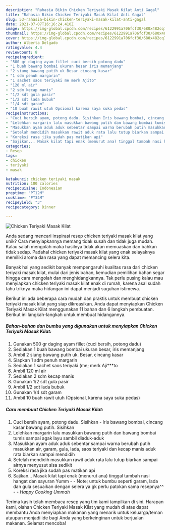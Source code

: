 ```yaml
---
description: "Rahasia Bikin Chicken Teriyaki Masak Kilat Anti Gagal"
title: "Rahasia Bikin Chicken Teriyaki Masak Kilat Anti Gagal"
slug: 53-rahasia-bikin-chicken-teriyaki-masak-kilat-anti-gagal
date: 2021-07-07T16:16:24.410Z
image: https://img-global.cpcdn.com/recipes/6122991a706fcf30/680x482cq70/chicken-teriyaki-masak-kilat-foto-resep-utama.jpg
thumbnail: https://img-global.cpcdn.com/recipes/6122991a706fcf30/680x482cq70/chicken-teriyaki-masak-kilat-foto-resep-utama.jpg
cover: https://img-global.cpcdn.com/recipes/6122991a706fcf30/680x482cq70/chicken-teriyaki-masak-kilat-foto-resep-utama.jpg
author: Alberta Delgado
ratingvalue: 4.4
reviewcount: 8
recipeingredient:
- "500 gr daging ayam fillet cuci bersih potong dadu"
- "1 buah bawang bombai ukuran besar iris memanjang"
- "2 siung bawang putih uk Besar cincang kasar"
- "1 sdm penuh margarin"
- "1 sachet saos teriyaki me merk Ajito"
- "120 ml air"
- "2 sdm kecap manis"
- "1/2 sdt gula pasir"
- "1/2 sdt lada bubuk"
- "1/4 sdt garam"
- "10 buah rawit utuh Opsional karena saya suka pedas"
recipeinstructions:
- "Cuci bersih ayam, potong dadu. Sisihkan Iris bawang bombai, cincang kasar bawang putih. Sisihkan"
- "Lelehkan margarin lalu masukkan bawang putih dan bawang bombai tumis sampai agak layu sambil diaduk-aduk"
- "Masukkan ayam aduk aduk sebentar sampai warna berubah putih masukkan air, garam, gula, lada, saos teriyaki dan kecap manis aduk rata biarkan sampai mendidih"
- "Setelah mendidih masukkan rawit aduk rata lalu tutup biarkan sampai airnya menyusut sisa sedikit"
- "Koreksi rasa jika sudah pas matikan api"
- "Sajikan... Masak kilat tapi enak (menurut ana) tinggal tambah nasi hangat dan sayuran Yumm  Note; untuk bumbu seperti garam, lada dan gula sesuaikan dengan selera ya gk perlu patokan sama resepnya^^  *_Happy Cooking Ummah_*"
categories:
- Resep
tags:
- chicken
- teriyaki
- masak

katakunci: chicken teriyaki masak 
nutrition: 180 calories
recipecuisine: Indonesian
preptime: "PT12M"
cooktime: "PT34M"
recipeyield: "3"
recipecategory: Dinner

---
```



![Chicken Teriyaki Masak Kilat](https://img-global.cpcdn.com/recipes/6122991a706fcf30/680x482cq70/chicken-teriyaki-masak-kilat-foto-resep-utama.jpg)

Anda sedang mencari inspirasi resep chicken teriyaki masak kilat yang unik? Cara menyiapkannya memang tidak susah dan tidak juga mudah. Kalau salah mengolah maka hasilnya tidak akan memuaskan dan bahkan tidak sedap. Padahal chicken teriyaki masak kilat yang enak selayaknya memiliki aroma dan rasa yang dapat memancing selera kita.



Banyak hal yang sedikit banyak mempengaruhi kualitas rasa dari chicken teriyaki masak kilat, mulai dari jenis bahan, kemudian pemilihan bahan segar hingga cara mengolah dan menghidangkannya. Tak perlu pusing kalau mau menyiapkan chicken teriyaki masak kilat enak di rumah, karena asal sudah tahu triknya maka hidangan ini dapat menjadi suguhan istimewa.


Berikut ini ada beberapa cara mudah dan praktis untuk membuat chicken teriyaki masak kilat yang siap dikreasikan. Anda dapat menyiapkan Chicken Teriyaki Masak Kilat menggunakan 11 bahan dan 6 langkah pembuatan. Berikut ini langkah-langkah untuk membuat hidangannya.

<!--inarticleads1-->

##### Bahan-bahan dan bumbu yang digunakan untuk menyiapkan Chicken Teriyaki Masak Kilat:

1. Gunakan 500 gr daging ayam fillet (cuci bersih, potong dadu)
1. Sediakan 1 buah bawang bombai ukuran besar, iris memanjang
1. Ambil 2 siung bawang putih uk. Besar, cincang kasar
1. Siapkan 1 sdm penuh margarin
1. Sediakan 1 sachet saos teriyaki (me; merk Aji***to
1. Ambil 120 ml air
1. Sediakan 2 sdm kecap manis
1. Gunakan 1/2 sdt gula pasir
1. Ambil 1/2 sdt lada bubuk
1. Gunakan 1/4 sdt garam
1. Ambil 10 buah rawit utuh (Opsional, karena saya suka pedas)




<!--inarticleads2-->

##### Cara membuat Chicken Teriyaki Masak Kilat:

1. Cuci bersih ayam, potong dadu. Sisihkan - Iris bawang bombai, cincang kasar bawang putih. Sisihkan
1. Lelehkan margarin lalu masukkan bawang putih dan bawang bombai tumis sampai agak layu sambil diaduk-aduk
1. Masukkan ayam aduk aduk sebentar sampai warna berubah putih masukkan air, garam, gula, lada, saos teriyaki dan kecap manis aduk rata biarkan sampai mendidih
1. Setelah mendidih masukkan rawit aduk rata lalu tutup biarkan sampai airnya menyusut sisa sedikit
1. Koreksi rasa jika sudah pas matikan api
1. Sajikan... Masak kilat tapi enak (menurut ana) tinggal tambah nasi hangat dan sayuran Yumm -  - Note; untuk bumbu seperti garam, lada dan gula sesuaikan dengan selera ya gk perlu patokan sama resepnya^^ -  - *_Happy Cooking Ummah_*




Terima kasih telah membaca resep yang tim kami tampilkan di sini. Harapan kami, olahan Chicken Teriyaki Masak Kilat yang mudah di atas dapat membantu Anda menyiapkan makanan yang menarik untuk keluarga/teman ataupun menjadi ide bagi Anda yang berkeinginan untuk berjualan makanan. Selamat mencoba!
